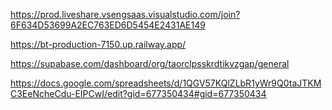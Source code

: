 https://prod.liveshare.vsengsaas.visualstudio.com/join?6F634D53699A2EC763ED6D5454E2431AE149

https://bt-production-7150.up.railway.app/

https://supabase.com/dashboard/org/taorclpsskrdtikvzgap/general

https://docs.google.com/spreadsheets/d/1QGV57KQlZLbR1yWr9Q0taJTKMC3EeNcheCdu-EIPCwI/edit?gid=677350434#gid=677350434